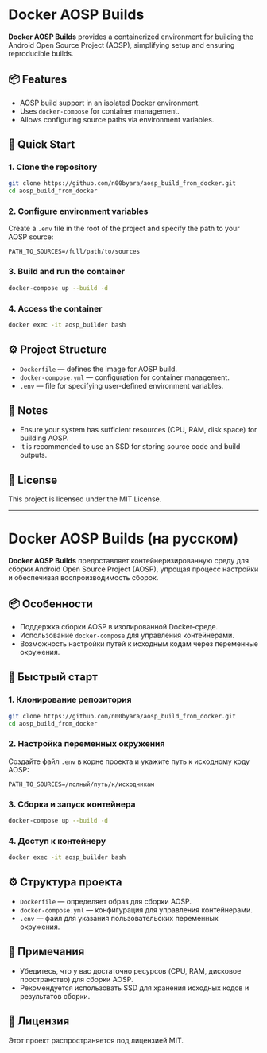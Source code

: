 # Docker AOSP Builds

**Docker AOSP Builds** provides a containerized environment for building the Android Open Source Project (AOSP), simplifying setup and ensuring reproducible builds.

## 📦 Features

- AOSP build support in an isolated Docker environment.
- Uses `docker-compose` for container management.
- Allows configuring source paths via environment variables.

## 🚀 Quick Start

### 1. Clone the repository

```bash
git clone https://github.com/n00byara/aosp_build_from_docker.git
cd aosp_build_from_docker
```

### 2. Configure environment variables

Create a `.env` file in the root of the project and specify the path to your AOSP source:

```env
PATH_TO_SOURCES=/full/path/to/sources
```

### 3. Build and run the container

```bash
docker-compose up --build -d
```

### 4. Access the container

```bash
docker exec -it aosp_builder bash
```

## ⚙️ Project Structure

- `Dockerfile` — defines the image for AOSP build.
- `docker-compose.yml` — configuration for container management.
- `.env` — file for specifying user-defined environment variables.

## 📝 Notes

- Ensure your system has sufficient resources (CPU, RAM, disk space) for building AOSP.
- It is recommended to use an SSD for storing source code and build outputs.

## 📄 License

This project is licensed under the MIT License.

---

# Docker AOSP Builds (на русском)

**Docker AOSP Builds** предоставляет контейнеризированную среду для сборки Android Open Source Project (AOSP), упрощая процесс настройки и обеспечивая воспроизводимость сборок.

## 📦 Особенности

- Поддержка сборки AOSP в изолированной Docker-среде.
- Использование `docker-compose` для управления контейнерами.
- Возможность настройки путей к исходным кодам через переменные окружения.

## 🚀 Быстрый старт

### 1. Клонирование репозитория

```bash
git clone https://github.com/n00byara/aosp_build_from_docker.git
cd aosp_build_from_docker
```

### 2. Настройка переменных окружения

Создайте файл `.env` в корне проекта и укажите путь к исходному коду AOSP:

```env
PATH_TO_SOURCES=/полный/путь/к/исходникам
```

### 3. Сборка и запуск контейнера

```bash
docker-compose up --build -d
```

### 4. Доступ к контейнеру

```bash
docker exec -it aosp_builder bash
```

## ⚙️ Структура проекта

- `Dockerfile` — определяет образ для сборки AOSP.
- `docker-compose.yml` — конфигурация для управления контейнерами.
- `.env` — файл для указания пользовательских переменных окружения.

## 📝 Примечания

- Убедитесь, что у вас достаточно ресурсов (CPU, RAM, дисковое пространство) для сборки AOSP.
- Рекомендуется использовать SSD для хранения исходных кодов и результатов сборки.

## 📄 Лицензия

Этот проект распространяется под лицензией MIT.
